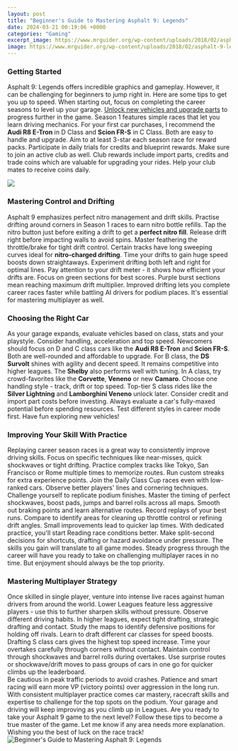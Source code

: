 ```yaml
---
layout: post
title: "Beginner's Guide to Mastering Asphalt 9: Legends"
date: 2024-03-21 00:19:06 +0000
categories: "Gaming"
excerpt_image: https://www.mrguider.org/wp-content/uploads/2018/02/asphalt-9-legends-android.jpg
image: https://www.mrguider.org/wp-content/uploads/2018/02/asphalt-9-legends-android.jpg
---
```


### Getting Started
Asphalt 9: Legends offers incredible graphics and gameplay. However, it can be challenging for beginners to jump right in. Here are some tips to get you up to speed.
When starting out, focus on completing the career seasons to level up your garage. [Unlock new vehicles and upgrade parts](https://store.fi.io.vn/collection/chihuahua-dog) to progress further in the game. Season 1 features simple races that let you learn driving mechanics. 
For your first car purchases, I recommend the **Audi R8 E-Tron** in D Class and **Scion FR-S** in C Class. Both are easy to handle and upgrade. Aim to at least 3-star each season race for reward packs. Participate in daily trials for credits and blueprint rewards. 
Make sure to join an active club as well. Club rewards include import parts, credits and trade coins which are valuable for upgrading your rides. Help your club mates to receive coins daily.

![](https://www.levelwinner.com/wp-content/uploads/2018/03/asphalt-9-legends-800x350.jpg)
### Mastering Control and Drifting  
Asphalt 9 emphasizes perfect nitro management and drift skills. Practise drifting around corners in Season 1 races to earn nitro bottle refills. 
Tap the nitro button just before exiting a drift to get a **perfect nitro fill**. Release drift right before impacting walls to avoid spins. Master feathering the throttle/brake for tight drift control.
Certain tracks have long sweeping curves ideal for **nitro-charged drifting**. Time your drifts to gain huge speed boosts down straightaways. Experiment drifting both left and right for optimal lines.
Pay attention to your drift meter - it shows how efficient your drifts are. Focus on green sections for best scores. Purple burst sections mean reaching maximum drift multiplier.
Improved drifting lets you complete career races faster while battling AI drivers for podium places. It's essential for mastering multiplayer as well.
### Choosing the Right Car
As your garage expands, evaluate vehicles based on class, stats and your playstyle. Consider handling, acceleration and top speed. 
Newcomers should focus on D and C class cars like the **Audi R8 E-Tron** and **Scion FR-S**. Both are well-rounded and affordable to upgrade.
For B class, the **DS Survolt** shines with agility and decent speed. It remains competitive into higher leagues. The **Shelby** also performs well with tuning.
In A class, try crowd-favorites like the **Corvette**, **Veneno** or new **Camaro**. Choose one handling style - track, drift or top speed.
Top-tier S class rides like the **Silver Lightning** and **Lamborghini Veneno** unlock later. Consider credit and import part costs before investing.
Always evaluate a car's fully-maxed potential before spending resources. Test different styles in career mode first. Have fun exploring new vehicles!
### Improving Your Skill With Practice
Replaying career season races is a great way to consistently improve driving skills. Focus on specific techniques like near-misses, quick shockwaves or tight drifting. 
Practice complex tracks like Tokyo, San Francisco or Rome multiple times to memorize routes. Run custom streaks for extra experience points. 
Join the Daily Class Cup races even with low-ranked cars. Observe better players' lines and cornering techniques. Challenge yourself to replicate podium finishes.
Master the timing of perfect shockwaves, boost pads, jumps and barrel rolls across all maps. Smooth out braking points and learn alternative routes. 
Record replays of your best runs. Compare to identify areas for cleaning up throttle control or refining drift angles. Small improvements lead to quicker lap times.
With dedicated practice, you'll start Reading race conditions better. Make split-second decisions for shortcuts, drafting or hazard avoidance under pressure. The skills you gain will translate to all game modes.
Steady progress through the career will have you ready to take on challenging multiplayer races in no time. But enjoyment should always be the top priority.
### Mastering Multiplayer Strategy  
Once skilled in single player, venture into intense live races against human drivers from around the world. 
Lower Leagues feature less aggressive players - use this to further sharpen skills without pressure. Observe different driving habits.
In higher leagues, expect tight drafting, strategic drafting and contact. Study the maps to identify defensive positions for holding off rivals. 
Learn to draft different car classes for speed boosts. Drafting S class cars gives the highest top speed increase. 
Time your overtakes carefully through corners without contact. Maintain control through shockwaves and barrel rolls during overtakes. 
Use surprise routes or shockwave/drift moves to pass groups of cars in one go for quicker climbs up the leaderboard.  
Be cautious in peak traffic periods to avoid crashes. Patience and smart racing will earn more VP (victory points) over aggression in the long run.
With consistent multiplayer practice comes car mastery, racecraft skills and expertise to challenge for the top spots on the podium. Your garage and driving will keep improving as you climb up in Leagues.
Are you ready to take your Asphalt 9 game to the next level? Follow these tips to become a true master of the game. Let me know if any area needs more explanation. Wishing you the best of luck on the race track!
![Beginner's Guide to Mastering Asphalt 9: Legends](https://www.mrguider.org/wp-content/uploads/2018/02/asphalt-9-legends-android.jpg)